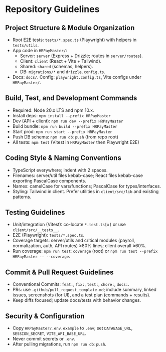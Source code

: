 # Repository Guidelines

## Project Structure & Module Organization
- Root E2E tests: `tests/*.spec.ts` (Playwright) with helpers in `tests/utils`.
- App code in `HRPayMaster/`:
  - Server: `server` (Express + Drizzle; routes in `server/routes`).
  - Client: `client` (React + Vite + Tailwind).
  - Shared: `shared` (schemas, helpers).
  - DB: `migrations/*` and `drizzle.config.ts`.
- Docs: `docs/`. Config: `playwright.config.ts`, Vite configs under `HRPayMaster/`.

## Build, Test, and Development Commands
- Required: Node 20.x LTS and npm 10.x.
- Install deps: `npm install --prefix HRPayMaster`
- Dev (API + client): `npm run dev --prefix HRPayMaster`
- Build bundle: `npm run build --prefix HRPayMaster`
- Start prod: `npm run start --prefix HRPayMaster`
- Push DB schema: `npm run db:push` (from repo root)
- All tests: `npm test` (Vitest in `HRPayMaster` then Playwright E2E)

## Coding Style & Naming Conventions
- TypeScript everywhere; indent with 2 spaces.
- Filenames: server/util files kebab-case; React files kebab-case exporting PascalCase components.
- Names: camelCase for vars/functions; PascalCase for types/interfaces.
- Styling: Tailwind in client. Prefer utilities in `client/src/lib` and existing patterns.

## Testing Guidelines
- Unit/integration (Vitest): co-locate `*.test.ts[x]` or use `client/src/__tests__`.
- E2E (Playwright): `tests/*.spec.ts`.
- Coverage targets: server/utils and critical modules (payroll, normalization, auth, API routes) ≥80% lines; client overall ≥60%.
- Run coverage: `npm run test:coverage` (root) or `npm run test --prefix HRPayMaster -- --coverage`.

## Commit & Pull Request Guidelines
- Conventional Commits: `feat:`, `fix:`, `test:`, `chore:`, `docs:`.
- PRs: use `.github/pull_request_template.md`; include summary, linked issues, screenshots (for UI), and a test plan (commands + results).
- Keep diffs focused; update docs/tests with behavior changes.

## Security & Configuration
- Copy `HRPayMaster/.env.example` to `.env`; set `DATABASE_URL`, `SESSION_SECRET`, `VITE_API_BASE_URL`.
- Never commit secrets or `.env`.
- After pulling migrations, run `npm run db:push`.
